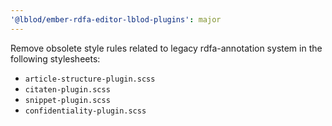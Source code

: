 ```yaml
---
'@lblod/ember-rdfa-editor-lblod-plugins': major
---
```


Remove obsolete style rules related to legacy rdfa-annotation system in the following stylesheets:
- `article-structure-plugin.scss`
- `citaten-plugin.scss`
- `snippet-plugin.scss`
- `confidentiality-plugin.scss`
